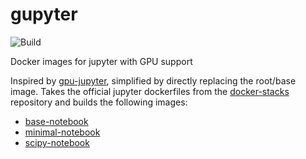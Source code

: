 # gupyter

![Build](https://github.com/twsl/gupyter/workflows/Docker/badge.svg)

Docker images for jupyter with GPU support

Inspired by [gpu-jupyter](https://github.com/iot-salzburg/gpu-jupyter), simplified by directly replacing the root/base image.
Takes the official jupyter dockerfiles from the [docker-stacks](https://github.com/jupyter/docker-stacks) repository and builds the following images:

- [base-notebook](https://github.com/users/twsl/packages/container/package/gupyter/base-notebook)
- [minimal-notebook](https://github.com/users/twsl/packages/container/package/gupyter/minimal-notebook)
- [scipy-notebook](https://github.com/users/twsl/packages/container/package/gupyter/scipy-notebook)
